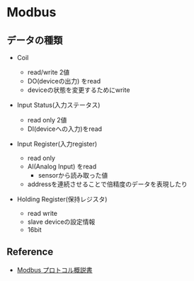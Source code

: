 # Modbus

## データの種類

* Coil
  * read/write 2値
  * DO(deviceの出力) をread
  * deviceの状態を変更するためにwrite

* Input Status(入力ステータス)
  * read only 2値
  * DI(deviceへの入力)をread

* Input Register(入力register)
  * read only
  * AI(Analog Input) をread
    * sensorから読み取った値
  * addressを連続させることで倍精度のデータを表現したり

* Holding Register(保持レジスタ)
  * read write
  * slave deviceの設定情報
  * 16bit


## Reference

* [Modbus プロトコル概説書](https://www.mgco.jp/mssjapanese/PDF/NM/kaisetsu/nmmodbus.pdf)
